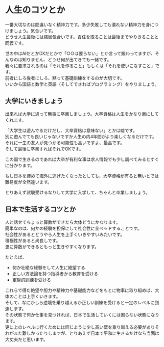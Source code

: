 # 人生のコツとか

一番大切なのは間違いなく精神力です。多少失敗しても潰れない精神力を身につけましょう。気合いです。  
どうせ人生最後には結局気合いです。責任を取ることは最後までやりきることと同義です。  

世の中はAIだとかDXだとかで「○○は要らない」とか言って賑わってますが、そんなのは知りません、どうせ何が出てきても一緒です。  
我々に要求されるのは「それを作ること」もしくは「それを使いこなすこと」です。  
前者にしろ後者にしろ、黙って基礎訓練をするのが大切です。  
いいから国語と数学と英語（そしてできればプログラミング）をやりましょう。  

## 大学にいきましょう

出来れば大学に通って無事に卒業しましょう。大卒資格は人生をかなり楽にしてくれます。  

「大学生は遊んでるだけだし、大卒資格は意味ない」とかは嘘です。  
別に遊んでても良いじゃないですか人生の内4年間がより楽しくなるだけです。  
それに一生の友人が見つかる可能性も高いですよ、最高です。  
そして最後に卒業すればそれでOKです。  

この国で生きるのであれば大卒が有利な事は求人情報でも少し調べてみるとすぐに分かります。  

もし日本を諦めて海外に逃げたくなったとしても、大卒資格が有ると無いとでは難易度が全然違います。  

とりあえず試験受けるなりして大学に入学して、ちゃんと卒業しましょう。  

## 日本で生活するコツとか

人と話せてちょっと算数ができたら大体どうにかなります。  
簡単なのは、何かの経験を担保にして社会性に全ベッドすることです。  
社会性があるとどうやら人生を上手くいきやすいみたいです。  
積極性があると尚良しです。  
更に算数ができるともっと生きやすくなります。  

たとえば、  

- 何か壮絶な経験をして人生に絶望する
- 正しい方法論を持つ指導者から教育を受ける
- 軍隊的訓練を受ける

これらで得た絶望や胆力や精神力や基礎能力などをもとに物事に取り組めば、大体のことは上手くいきます。  
そして、なにかしら逆境を乗り越えるか正しい訓練を受けると一定のレベルに到達します。  
その状態で何か仕事を見つければ、日本で生活していくには困らない状態になります。  
更に上のレベルに行くためには同じように少し高い壁を乗り越える必要がありそれがまた難しかったりしますが、とりあえず日本で平和に生きるだけなら当面は大丈夫だと思います。  
